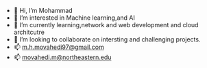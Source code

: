 - 👋 Hi, I’m Mohammad
- 👀 I’m interested in Machine learning,and AI
- 🌱 I’m currently learning,network and web development and cloud architcutre
- 💞️ I’m looking to collaborate on intersting and challenging projects.
- 📫 m.h.movahedi97@gmail.com
- 📫 movahedi.m@northeastern.edu


<!---
momova97/momova97 is a ✨ special ✨ repository because its `README.md` (this file) appears on your GitHub profile.
You can click the Preview link to take a look at your changes.
--->

